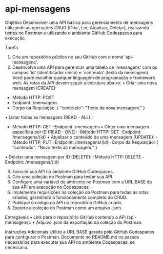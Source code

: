 # api-mensagens

Objetivo
Desenvolver uma API básica para gerenciamento de mensagens utilizando as operações CRUD (Criar, Ler, Atualizar, Deletar), realizando testes no Postman e utilizando o ambiente GitHub Codespaces para execução.

Tarefa
1. Crie um repositório público no seu GitHub com o nome 'api-mensagens'.
2. Desenvolva uma API para gerenciar uma tabela de 'mensagens' com os campos 'id' (identificador único) e 'conteudo' (texto da mensagem). Você pode escolher qualquer linguagem de programação e framework web. As rotas da API devem seguir a estrutura abaixo:
• Criar uma nova mensagem (CREATE):
  - Método HTTP: POST
  - Endpoint: /mensagens
  - Corpo da Requisição:
  { "conteudo": "Texto da nova mensagem."  }

• Listar todas as mensagens (READ - ALL):
  - Método HTTP: GET
  -Endpoint: /mensagens
• Obter uma mensagem específica por ID
(READ - ONE):
  -Método HTTP: GET
  -Endpoint: /mensagens/{id}
• Atualizar o conteúdo de uma mensagem
(UPDATE):
  -Método HTTP: PUT
  -Endpoint: /mensagens/{id}
  -Corpo da Requisição:
  {
      "conteudo": "Novo texto da mensagem."
  }

• Deletar uma mensagem por ID (DELETE):
  -Método HTTP: DELETE
  -Endpoint: /mensagens/{id}

3. Execute sua API no ambiente GitHub Codespaces.
4. Crie uma coleção no Postman para testar sua API.
5. Configure uma variável de ambiente no Postman com a URL BASE da sua API em execução no Codespaces.
6. Implemente requisições na coleção do Postman para todas as rotas criadas, garantindo o funcionamento completo do CRUD.
7. Publique o código da API no repositório GitHub criado.
8. Exporte a coleção do Postman como um arquivo .json.

Entregáveis
• Link para o repositório GitHub contendo a API (api-mensagens).
• Arquivo .json da exportação da coleção do Postman.

Instruções Adicionais
Utilize a URL BASE gerada pelo GitHub Codespaces para configurar o Postman. Documente no README.md os passos necessários para executar sua API no ambiente Codespaces, se necessário.
